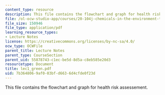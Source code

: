 ```yaml
---
content_type: resource
description: This file contains the flowchart and graph for health risk assessement.
file: /ol-ocw-studio-app/courses/20-104j-chemicals-in-the-environment-toxicology-and-public-health-be-104j-spring-2005/7b3648069af003bfd6636d4cfde0f23d_lec1_green.pdf
file_size: 150946
file_type: application/pdf
learning_resource_types:
- Lecture Notes
license: https://creativecommons.org/licenses/by-nc-sa/4.0/
ocw_type: OCWFile
parent_title: Lecture Notes
parent_type: CourseSection
parent_uid: 55878743-c1ec-be5d-8d5a-c8eb585e20d3
resourcetype: Document
title: lec1_green.pdf
uid: 7b364806-9af0-03bf-d663-6d4cfde0f23d
---
```

This file contains the flowchart and graph for health risk assessement.